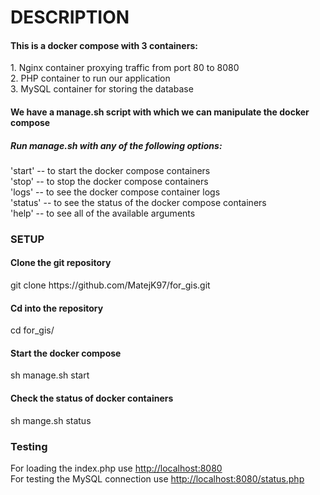 <h1>DESCRIPTION</h1>

 <h4> This is a docker compose with 3 containers: </h4>
<p>
    1. Nginx container proxying traffic from port 80 to 8080 <br>
    2. PHP container to run our application <br>
    3. MySQL container for storing the database <br>
</p> 


  <h4>We have a manage.sh script with which we can manipulate the docker compose </h4>
  <h5>Run manage.sh with any of the following options: </h5>
<p>
        'start' -- to start the docker compose containers <br>
        'stop' -- to stop the docker compose containers <br>
        'logs' -- to see the docker compose container logs <br>
        'status' -- to see the status of the docker compose containers <br>
        'help' -- to see all of the available arguments <br>
</p>

<h3>SETUP</h3>
<h4>Clone the git repository</h4>
<p>git clone https://github.com/MatejK97/for_gis.git</p>
<h4>Cd into the repository</h4>
<p>cd for_gis/</p>
<h4>Start the docker compose</h4>
<p>sh manage.sh start</p>
<h4>Check the status of docker containers</h4>
<p>sh mange.sh status</p>

<h3>Testing</h3>
<p>For loading the index.php use <a href="http://localhost:8080"> http://localhost:8080 </a><br>
  For testing the MySQL connection use <a href="http://localhost:8080/status.php"> http://localhost:8080/status.php </a>
</p>
